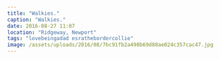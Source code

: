 ```yaml
---
title: "Walkies."
caption: "Walkies."
date: 2016-08-27 11:07
location: "Ridgeway, Newport"
tags: "lovebeingadad esrathebordercollie"
image: /assets/uploads/2016/08/7bc91fb2a498b69d80ae024c357cac47.jpg
---
```

